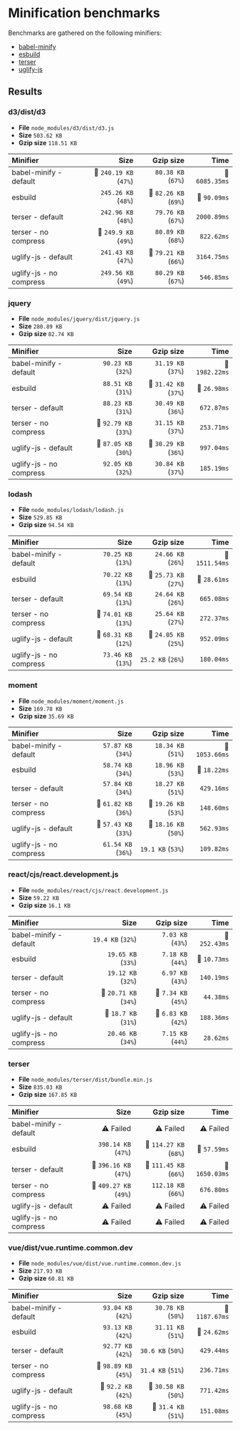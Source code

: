 # Minification benchmarks

Benchmarks are gathered on the following minifiers:
- [babel-minify](https://github.com/babel/minify)
- [esbuild](https://github.com/evanw/esbuild)
- [terser](https://github.com/terser/terser)
- [uglify-js](https://github.com/mishoo/UglifyJS)

## Results

### d3/dist/d3
- **File** `node_modules/d3/dist/d3.js`
- **Size** `503.62 KB`
- **Gzip size** `118.51 KB`

| Minifier                |                   Size |             Gzip size |           Time |
| :---------------------- | ---------------------: | --------------------: | -------------: |
| babel-minify - default  | 🐥 `240.19 KB` (`47%`) |    `80.38 KB` (`67%`) | 🐢 `6085.35ms` |
| esbuild                 |    `245.26 KB` (`48%`) | 🐷 `82.26 KB` (`69%`) |   🐇 `90.09ms` |
| terser - default        |    `242.96 KB` (`48%`) |    `79.76 KB` (`67%`) |    `2000.89ms` |
| terser - no compress    |  🐷 `249.9 KB` (`49%`) |    `80.89 KB` (`68%`) |     `822.62ms` |
| uglify-js - default     |    `241.43 KB` (`47%`) | 🐥 `79.21 KB` (`66%`) |    `3164.75ms` |
| uglify-js - no compress |    `249.56 KB` (`49%`) |    `80.29 KB` (`67%`) |     `546.85ms` |

### jquery
- **File** `node_modules/jquery/dist/jquery.js`
- **Size** `280.89 KB`
- **Gzip size** `82.74 KB`

| Minifier                |                  Size |             Gzip size |           Time |
| :---------------------- | --------------------: | --------------------: | -------------: |
| babel-minify - default  |    `90.23 KB` (`32%`) |    `31.19 KB` (`37%`) | 🐢 `1982.22ms` |
| esbuild                 |    `88.51 KB` (`31%`) | 🐷 `31.42 KB` (`37%`) |   🐇 `26.98ms` |
| terser - default        |    `88.23 KB` (`31%`) |    `30.49 KB` (`36%`) |     `672.87ms` |
| terser - no compress    | 🐷 `92.79 KB` (`33%`) |    `31.15 KB` (`37%`) |     `253.71ms` |
| uglify-js - default     | 🐥 `87.05 KB` (`30%`) | 🐥 `30.29 KB` (`36%`) |     `997.04ms` |
| uglify-js - no compress |    `92.05 KB` (`32%`) |    `30.84 KB` (`37%`) |     `185.19ms` |

### lodash
- **File** `node_modules/lodash/lodash.js`
- **Size** `529.85 KB`
- **Gzip size** `94.54 KB`

| Minifier                |                  Size |             Gzip size |           Time |
| :---------------------- | --------------------: | --------------------: | -------------: |
| babel-minify - default  |    `70.25 KB` (`13%`) |    `24.66 KB` (`26%`) | 🐢 `1511.54ms` |
| esbuild                 |    `70.22 KB` (`13%`) | 🐷 `25.73 KB` (`27%`) |   🐇 `28.61ms` |
| terser - default        |    `69.54 KB` (`13%`) |    `24.64 KB` (`26%`) |     `665.08ms` |
| terser - no compress    | 🐷 `74.01 KB` (`13%`) |    `25.64 KB` (`27%`) |     `272.37ms` |
| uglify-js - default     | 🐥 `68.31 KB` (`12%`) | 🐥 `24.05 KB` (`25%`) |     `952.09ms` |
| uglify-js - no compress |    `73.46 KB` (`13%`) |     `25.2 KB` (`26%`) |     `180.04ms` |

### moment
- **File** `node_modules/moment/moment.js`
- **Size** `169.78 KB`
- **Gzip size** `35.69 KB`

| Minifier                |                  Size |             Gzip size |           Time |
| :---------------------- | --------------------: | --------------------: | -------------: |
| babel-minify - default  |    `57.87 KB` (`34%`) |    `18.34 KB` (`51%`) | 🐢 `1053.66ms` |
| esbuild                 |    `58.74 KB` (`34%`) |    `18.96 KB` (`53%`) |   🐇 `18.22ms` |
| terser - default        |    `57.84 KB` (`34%`) |    `18.27 KB` (`51%`) |     `429.16ms` |
| terser - no compress    | 🐷 `61.82 KB` (`36%`) | 🐷 `19.26 KB` (`53%`) |     `148.60ms` |
| uglify-js - default     | 🐥 `57.43 KB` (`33%`) | 🐥 `18.16 KB` (`50%`) |     `562.93ms` |
| uglify-js - no compress |    `61.54 KB` (`36%`) |     `19.1 KB` (`53%`) |     `109.82ms` |

### react/cjs/react.development.js
- **File** `node_modules/react/cjs/react.development.js`
- **Size** `59.22 KB`
- **Gzip size** `16.1 KB`

| Minifier                |                  Size |            Gzip size |          Time |
| :---------------------- | --------------------: | -------------------: | ------------: |
| babel-minify - default  |     `19.4 KB` (`32%`) |    `7.03 KB` (`43%`) | 🐢 `252.43ms` |
| esbuild                 |    `19.65 KB` (`33%`) |    `7.18 KB` (`44%`) |  🐇 `10.73ms` |
| terser - default        |    `19.12 KB` (`32%`) |    `6.97 KB` (`43%`) |    `140.19ms` |
| terser - no compress    | 🐷 `20.71 KB` (`34%`) | 🐷 `7.34 KB` (`45%`) |     `44.38ms` |
| uglify-js - default     |  🐥 `18.7 KB` (`31%`) | 🐥 `6.83 KB` (`42%`) |    `188.36ms` |
| uglify-js - no compress |    `20.46 KB` (`34%`) |    `7.15 KB` (`44%`) |     `28.62ms` |

### terser
- **File** `node_modules/terser/dist/bundle.min.js`
- **Size** `835.03 KB`
- **Gzip size** `167.85 KB`

| Minifier                |                   Size |              Gzip size |           Time |
| :---------------------- | ---------------------: | ---------------------: | -------------: |
| babel-minify - default  |              ⚠️ Failed |              ⚠️ Failed |      ⚠️ Failed |
| esbuild                 |    `398.14 KB` (`47%`) | 🐷 `114.27 KB` (`68%`) |   🐇 `57.59ms` |
| terser - default        | 🐥 `396.16 KB` (`47%`) | 🐥 `111.45 KB` (`66%`) | 🐢 `1650.03ms` |
| terser - no compress    | 🐷 `409.27 KB` (`49%`) |    `112.18 KB` (`66%`) |     `676.80ms` |
| uglify-js - default     |              ⚠️ Failed |              ⚠️ Failed |      ⚠️ Failed |
| uglify-js - no compress |              ⚠️ Failed |              ⚠️ Failed |      ⚠️ Failed |

### vue/dist/vue.runtime.common.dev
- **File** `node_modules/vue/dist/vue.runtime.common.dev.js`
- **Size** `217.93 KB`
- **Gzip size** `60.81 KB`

| Minifier                |                  Size |             Gzip size |           Time |
| :---------------------- | --------------------: | --------------------: | -------------: |
| babel-minify - default  |    `93.04 KB` (`42%`) |    `30.78 KB` (`50%`) | 🐢 `1187.67ms` |
| esbuild                 |    `93.13 KB` (`42%`) |    `31.11 KB` (`51%`) |   🐇 `24.62ms` |
| terser - default        |    `92.77 KB` (`42%`) |     `30.6 KB` (`50%`) |     `429.44ms` |
| terser - no compress    | 🐷 `98.89 KB` (`45%`) |     `31.4 KB` (`51%`) |     `236.71ms` |
| uglify-js - default     |  🐥 `92.2 KB` (`42%`) | 🐥 `30.58 KB` (`50%`) |     `771.42ms` |
| uglify-js - no compress |    `98.68 KB` (`45%`) |  🐷 `31.4 KB` (`51%`) |     `151.08ms` |

